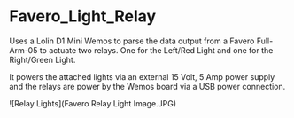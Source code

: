 # Favero_Light_Relay

Uses a Lolin D1 Mini Wemos to parse the data output from a Favero Full-Arm-05 to actuate two relays. One for the Left/Red Light and one for the Right/Green Light.

It powers the attached lights via an external 15 Volt, 5 Amp power supply and the relays are power by the Wemos board via a USB power connection.

![Relay Lights](Favero Relay Light Image.JPG)
